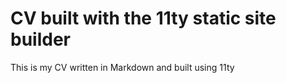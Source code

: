 # CV built with the 11ty static site builder

This is my CV written in Markdown and built using 11ty